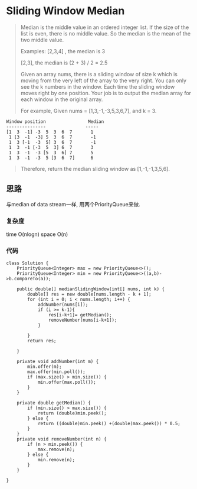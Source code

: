# Sliding Window Median
> Median is the middle value in an ordered integer list. If the size of the list is even, there is no middle value. So the median is the mean of the two middle value.
> 
> Examples: 
> [2,3,4] , the median is 3
> 
> [2,3], the median is (2 + 3) / 2 = 2.5
> 
> Given an array nums, there is a sliding window of size k which is moving from the very left of the array to the very right. You can only see the k numbers in the window. Each time the sliding window moves right by one position. Your job is to output the median array for each window in the original array.
> 
> For example,
> 	Given nums = [1,3,-1,-3,5,3,6,7], and k = 3.
	
	Window position                Median
	---------------               -----
	[1  3  -1] -3  5  3  6  7       1
	 1 [3  -1  -3] 5  3  6  7       -1
	 1  3 [-1  -3  5] 3  6  7       -1
	 1  3  -1 [-3  5  3] 6  7       3
	 1  3  -1  -3 [5  3  6] 7       5
	 1  3  -1  -3  5 [3  6  7]      6
> Therefore, return the median sliding window as [1,-1,-1,3,5,6].

## 思路
与median of data stream一样, 用两个PriorityQueue来做.
### 复杂度
time O(nlogn) space O(n)
### 代码
```
class Solution {
    PriorityQueue<Integer> max = new PriorityQueue<>();
    PriorityQueue<Integer> min = new PriorityQueue<>((a,b)->b.compareTo(a));
        
    public double[] medianSlidingWindow(int[] nums, int k) {
        double[] res = new double[nums.length - k + 1];
        for (int i = 0; i < nums.length; i++) {
            addNumber(nums[i]);
            if (i >= k-1){
                res[i-k+1]= getMedian();
                removeNumber(nums[i-k+1]);
            }
            
        }
        return res;
        
    }
    
    private void addNumber(int m) {
        min.offer(m);
        max.offer(min.poll());
        if (max.size() > min.size()) {
            min.offer(max.poll());
        }
    }
    
    private double getMedian() {
        if (min.size() > max.size()) {
            return (double)min.peek();
        } else {
            return ((double)min.peek() +(double)max.peek()) * 0.5;
        }
    }
    private void removeNumber(int n) {
        if (n > min.peek()) {
            max.remove(n);
        } else {
            min.remove(n);
        }
    }
    
}

```
